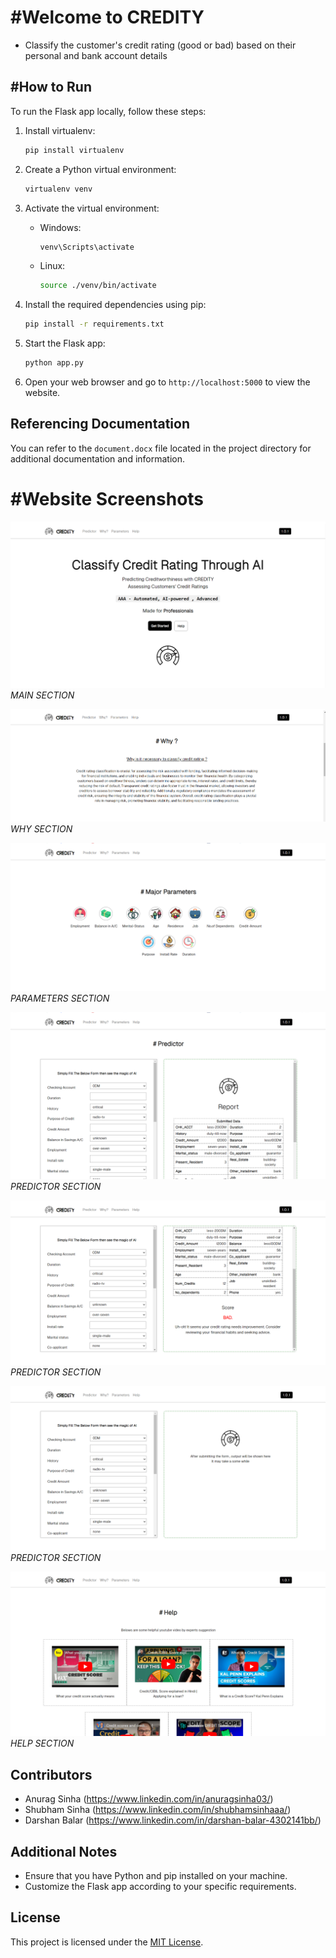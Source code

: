 # #Welcome to CREDITY

- Classify the customer's credit rating (good or bad) based on their personal and bank
account details

## #How to Run

To run the Flask app locally, follow these steps:

1. Install virtualenv:
    ```bash
    pip install virtualenv
    ```

2. Create a Python virtual environment:
    ```bash
    virtualenv venv
    ```

3. Activate the virtual environment:
    - Windows:
        ```bash
        venv\Scripts\activate
        ```
    - Linux:
        ```bash
        source ./venv/bin/activate
        ```

4. Install the required dependencies using pip:
    ```bash
    pip install -r requirements.txt
    ```

5. Start the Flask app:
    ```bash
    python app.py
    ```

6. Open your web browser and go to `http://localhost:5000` to view the website.

## Referencing Documentation

You can refer to the `document.docx` file located in the project directory for additional documentation and information.

# #Website Screenshots

![Screenshot 1](screenshots/hero.png)
*MAIN SECTION*

![Screenshot 2](screenshots/why.png)
*WHY SECTION*

![Screenshot 1](screenshots/parameters.png)
*PARAMETERS SECTION*

![Screenshot 1](screenshots/ss.png)
*PREDICTOR SECTION*

![Screenshot 2](screenshots/ss2.png)
*PREDICTOR SECTION*

![Screenshot 1](screenshots/ss3.png)
*PREDICTOR SECTION*

![Screenshot 2](screenshots/help.png)
*HELP SECTION*

## Contributors
- Anurag Sinha (https://www.linkedin.com/in/anuragsinha03/)
- Shubham Sinha (https://www.linkedin.com/in/shubhamsinhaaa/)
- Darshan Balar (https://www.linkedin.com/in/darshan-balar-4302141bb/)

## Additional Notes
- Ensure that you have Python and pip installed on your machine.
- Customize the Flask app according to your specific requirements.

## License
This project is licensed under the [MIT License](LICENSE).


